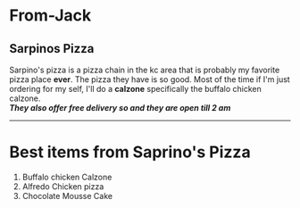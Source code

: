# From-Jack
## Sarpinos Pizza
Sarpino's pizza is a pizza chain in the kc area that is probably my favorite pizza place **ever**. The pizza they have is so good. Most of the time if I'm just ordering for my self, I'll do a **calzone** specifically the buffalo chicken calzone.<br> 
***They also offer free delivery so and they are open till 2 am***
***
# Best items from Saprino's Pizza
1. Buffalo chicken Calzone
1. Alfredo Chicken pizza
1. Chocolate Mousse Cake

